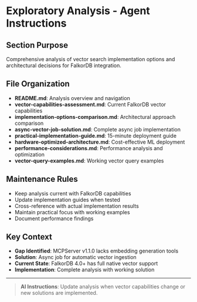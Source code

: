 # Exploratory Analysis - Agent Instructions

## Section Purpose
Comprehensive analysis of vector search implementation options and architectural decisions for FalkorDB integration.

## File Organization
- **README.md**: Analysis overview and navigation
- **vector-capabilities-assessment.md**: Current FalkorDB vector capabilities
- **implementation-options-comparison.md**: Architectural approach comparison
- **async-vector-job-solution.md**: Complete async job implementation
- **practical-implementation-guide.md**: 15-minute deployment guide
- **hardware-optimized-architecture.md**: Cost-effective ML deployment
- **performance-considerations.md**: Performance analysis and optimization
- **vector-query-examples.md**: Working vector query examples

## Maintenance Rules
- Keep analysis current with FalkorDB capabilities
- Update implementation guides when tested
- Cross-reference with actual implementation results
- Maintain practical focus with working examples
- Document performance findings

## Key Context
- **Gap Identified**: MCPServer v1.1.0 lacks embedding generation tools
- **Solution**: Async job for automatic vector ingestion
- **Current State**: FalkorDB 4.0+ has full native vector support
- **Implementation**: Complete analysis with working solution

---

> **AI Instructions**: Update analysis when vector capabilities change or new solutions are implemented.